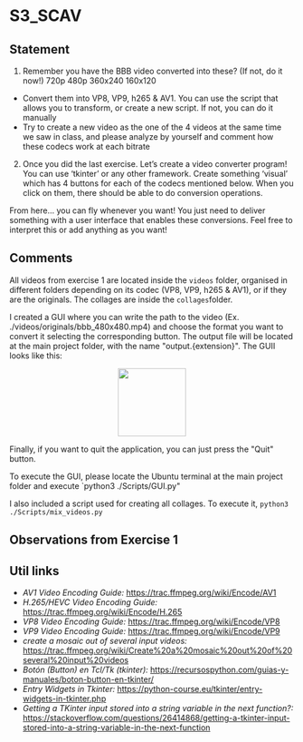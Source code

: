 # S3_SCAV

## Statement

1) Remember you have the BBB video converted into these? (If not, do it now!)
720p
480p
360x240
160x120

- Convert them into VP8, VP9, h265 & AV1. You can use the script that allows you to transform, or create a new script. If not, you can do it manually
- Try to create a new video as the one of the 4 videos at the same time we saw in class, and please analyze by yourself and comment how these codecs work at each bitrate

2) Once you did the last exercise. Let’s create a video converter program! You can use ‘tkinter’ or any other framework.
Create something ‘visual’ which has 4 buttons for each of the codecs mentioned below. When you click on them, there should be able to do conversion operations.

From here… you can fly whenever you want!
You just need to deliver something with a user interface that enables these conversions. Feel free to interpret this or add anything as you want!

## Comments

All videos from exercise 1 are located inside the `videos` folder, organised in different folders depending on its codec (VP8, VP9, h265 & AV1), or if they are the originals. The collages are inside the `collages`folder.

I created a GUI where you can write the path to the video (Ex. ./videos/originals/bbb_480x480.mp4) and choose the format you want to convert it selecting the corresponding button. The output file will be located at the main project folder, with the name "output.{extension}". The GUII looks like this:
<p align="center">
<img src=https://user-images.githubusercontent.com/72571435/203330869-a35851ee-488f-4921-842f-cd7b379f0b83.png width="120" height="120" />
</p>

Finally, if you want to quit the application, you can just press the "Quit" button.

To execute the GUI, please locate the Ubuntu terminal at the main project folder and execute `python3 ./Scripts/GUI.py"

I also included a script used for creating all collages. To execute it, `python3 ./Scripts/mix_videos.py`

## Observations from Exercise 1


## Util links

- *AV1 Video Encoding Guide:* https://trac.ffmpeg.org/wiki/Encode/AV1
- *H.265/HEVC Video Encoding Guide:* https://trac.ffmpeg.org/wiki/Encode/H.265
- *VP8 Video Encoding Guide:* https://trac.ffmpeg.org/wiki/Encode/VP8
- *VP9 Video Encoding Guide:* https://trac.ffmpeg.org/wiki/Encode/VP9
- *create a mosaic out of several input videos:* https://trac.ffmpeg.org/wiki/Create%20a%20mosaic%20out%20of%20several%20input%20videos
- *Botón (Button) en Tcl/Tk (tkinter):* https://recursospython.com/guias-y-manuales/boton-button-en-tkinter/
- *Entry Widgets in Tkinter:* https://python-course.eu/tkinter/entry-widgets-in-tkinter.php
- *Getting a TKinter input stored into a string variable in the next function?:* https://stackoverflow.com/questions/26414868/getting-a-tkinter-input-stored-into-a-string-variable-in-the-next-function
